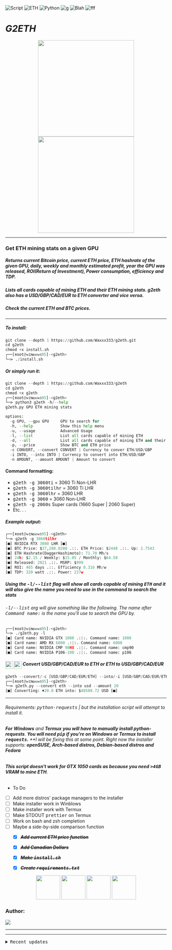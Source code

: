 ![Script](https://img.shields.io/badge/WaXxX-G2ETH-BF5B16?style=plastic&logo=Ethereum)
![ETH](https://img.shields.io/badge/Ethereum-3C3C3D?style=plastic&logo=Ethereum&logoColor=orange)
![Python](https://img.shields.io/badge/Python-FFD43B?style=plastic&logo=python&logoColor=darkgreen)
![g](https://img.shields.io/badge/GitHub-%2312100E.svg?&style=plastic&logo=Github&logoColor=BF5B16&?labelColor=BF5B16)
![Blah](https://img.shields.io/badge/Python3-RE-7A297B?style=plastic&logo=Python)
![fff](https://img.shields.io/badge/Python3-Requests-7A297B?style=plastic&logo=Python)

# ***G2ETH***
<p align="center">
  <img width="300" height="300" src="https://raw.githubusercontent.com/simple-icons/simple-icons/develop/icons/python.svg">
  <img width="300" height="300" src="https://imgur.com/KHidht1.png">
</p>

<hr>

### Get ETH mining stats on a given GPU
##### **Returns current Bitcoin price, current ***ETH*** price, ***ETH*** hashrate of the given GPU, daily, weekly and monthly estimated profit, year the GPU was released, ROI(Return of Investment), Power consumption, efficiency and TDP.** 
##### **Lists all cards capable of mining ***ETH*** and their ***ETH*** mining stats.** ***g2eth*** **also has a USD/GBP/CAD/EUR to ETH converter and vice versa.**
##### **Check the current ETH and BTC prices.**
<hr>

##### To install:
```python
git clone --depth 1 https://github.com/Waxxx333/g2eth.git
cd g2eth
chmod +x install.sh
┌──[яoot@ᴡɪɴᴅᴏᴡꜱ95]-<g2eth>
└─⋗ ./install.sh
```
##### Or simply run it:
```python
git clone --depth 1 https://github.com/Waxxx333/g2eth
cd g2eth
chmod +x g2eth
┌──[яoot@ᴡɪɴᴅᴏᴡꜱ95]-<g2eth>
└─⋗ python3 g2eth -h/--help
g2eth.py GPU ETH mining stats

options:
  -g GPU, --gpu GPU     GPU to search for
  -h, --help            Show this help menu
  -u, --usage           Advanced Usage
  -l, --list            List all cards capable of mining ETH
  -d, --all             List all cards capable of mining ETH and their stats
  -p, --price           Show BTC and ETH price
  -c CONVERT, --convert CONVERT | Currency to conver ETH/USD/GBP
  -i INTO, --into INTO | Currency to convert into ETH/USD/GBP
  -n AMOUNT, --amount AMOUNT | Amount to convert
```
#### Command formatting: 
 - <kbd>g2eth -g 3060ti</kbd> = 3060 Ti Non-LHR
 - <kbd>g2eth -g 3060tilhr</kbd> = 3060 Ti LHR 
 - <kbd>g2eth -g 3060lhr</kbd> = 3060 LHR 
 - <kbd>g2eth -g 3060</kbd> = 3060 Non-LHR 
 - <kbd>g2eth -g 2060s</kbd> Super cards (1660 Super | 2060 Super) 
 - Etc. . .

##### Example output:
```python
┌──[яoot@ᴡɪɴᴅᴏᴡꜱ95]-<g2eth>
└─⋗ g2eth -g 3060tilhr
[■] NVIDIA RTX 3080 LHR [■]
[■] BTC Price: $37,280.0200 .::. ETH Price: $2448 .::. Up: 2.7543
[■] ETH Hashrate(DaggerHashimoto): 71.70 Mh/s
[■] 24h: $2.15 / Weekly: $15.05 / Monthly: $64.50
[■] Released: 2021 .::. MSRP: $999
[■] ROI: 465 days .::. Efficiency 0.316 Mh/w
[■] TDP: 320 watt .::. Power: 227w
``` 
 ##### ***Using the*** <kbd>-l/--list</kbd> ***flag will show all cards capable of mining <kbd>ETH</kbd> and it will also give the name you need to use in the command to search the stats***
###### <kbd>-l/--list</kbd> arg will give something like the following. The name after <kbd>Command name:</kbd> is the name you'll use to search the GPU by.
```python
┌──[яoot@ᴡɪɴᴅᴏᴡꜱ95]-<g2eth>
└─⋗ ./g2eth.py -l
[■] Card name: NVIDIA GTX 1080 .:|:. Command name: 1080
[■] Card name: AMD RX 6800 .:|:. Command name: 6800
[■] Card name: NVIDIA CMP 90HX .:|:. Command name: cmp90
[■] Card name: NVIDIA P106-100 .:|:. Command name: p106
```
##### Convert USD/GBP/CAD/EUR to ETH or ETH to USD/GBP/CAD/EUR <img src="https://raw.githubusercontent.com/simple-icons/simple-icons/develop/icons/ethereum.svg#gh-light-mode-only" alt="python" align=left width=24><img src="https://raw.githubusercontent.com/simple-icons/simple-icons/develop/icons/ethereum.svg#gh-dark-mode-only" alt="python" align=left width=24><br>
```python
g2eth --convert/-c [USD/GBP/CAD/EUR/ETH] --into/-i [USD/GBP/CAD/EUR/ETH] --amount/-n [AMOUNT]
┌──[яoot@ᴡɪɴᴅᴏᴡꜱ95]-<g2eth>
└─⋗ g2eth.py --convert eth --into usd --amount 20
[■] Converting: ♦20.0 ETH into: $48508.72 USD [■]
```
<hr>

###### Requirements: <kbd>python-requests</kbd> | but the installation script will attempt to install it. 
<!--
|Feature            |Termux | Linux | Windows | WSL
|-------------------|-----|-------|---|------------|
| Installer Compatible with    |    |✓      |  |   ✓-->
###### **For** ***Windows*** and ***Termux*** **you will have to manually install python-requests**. **You will need <kbd>pip</kbd> if you're on Windows or Termux to install <kbd>requests</kbd>.** **I will be fixing this at some point. Right now the installer supports: **openSUSE, Arch-based distros, Debian-based distros and Fedora**
###### **This script doesn't work for ***GTX 1050*** cards as because you need ***<kbd>>4GB</kbd>*** ***VRAM*** to mine ***ETH*****. 

* To Do
- [ ] Add more distros' package managers to the installer
- [ ] Make installer work in Winblows
- [ ] Make installer work with Termux
- [ ] Make STDOUT <kbd>prettier</kbd> on Termux
- [ ] Work on bash and zsh completion
- [ ] Maybe a side-by-side comparison function
  - [x] <strike>***Add current ETH price function***</strike>
  - [x] <strike>***Add Canadian Dollars***</strike>
  - [x] <strike>***Make <kbd>install.sh</kbd>***</strike> 
  - [x] <strike>***Create <kbd>requirements.txt</kbd>***</strike>


<p align="center">
  <img src="https://raw.githubusercontent.com/simple-icons/simple-icons/develop/icons/ethereum.svg" width="75" height="75">
  <img src="https://raw.githubusercontent.com/simple-icons/simple-icons/develop/icons/python.svg" width="75" height="75">
  <img src="https://raw.githubusercontent.com/simple-icons/simple-icons/develop/icons/amd.svg" width="75" height="75">
  <img src="https://raw.githubusercontent.com/simple-icons/simple-icons/develop/icons/nvidia.svg" width="75" height="75">
</p>

### Author:
<a href="https://twitter.com/waxxx333"><img src="https://img.shields.io/badge/-WaXxX-E34F26?style=plastic&logo=Windows%2095&logoColor=white"></a>

<hr><hr>
<!--
* 0.0.1
    * Work in progress
-->


<details>
  <summary><kbd>Recent updates</kbd></summary>
  <ul>
    <li><b>Added function to convert ETH to USD/GBP and vice versa</li>
    <li><b>Added function to list ALL cards and all of their stats</li>
    <li><b>Shows <kbd>+/-</kbd> ETH</li>
    <li>Added price function</li>
    <li>Added CAD and EUR to the converter</li>
    </ul>
</details>
